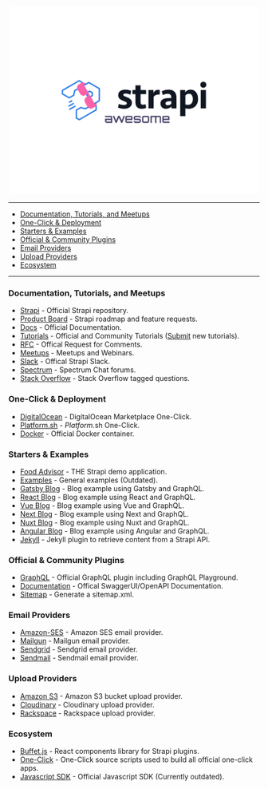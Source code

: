 <div align="center">
  <div>
    <img width="500" height="375" src="media/awesome-strapi-logo.png" alt="Awesome Strapi">
  </div>
</div>

---

<!-- vscode-markdown-toc -->

- [Documentation, Tutorials, and Meetups](#documentation,-tutorials,-and-meetups)
- [One-Click & Deployment](#one-click-&-deployment)
- [Starters & Examples](#starters-&-examples)
- [Official & Community Plugins](#official-&-community-plugins)
- [Email Providers](#email-providers)
- [Upload Providers](#upload-providers)
- [Ecosystem](#ecosystem)

<!-- vscode-markdown-toc-config
	numbering=false
	autoSave=true
	/vscode-markdown-toc-config -->
<!-- /vscode-markdown-toc -->

---

### <a name='documentation,-tutorials,-and-meetups'></a>Documentation, Tutorials, and Meetups

- [Strapi](https://github.com/strapi/strapi) - Official Strapi repository.
- [Product Board](https://portal.productboard.com/strapi/) - Strapi roadmap and feature requests.
- [Docs](https://strapi.io/documentation/3.0.0-beta.x/getting-started/introduction.html) - Official Documentation.
- [Tutorials](https://strapi.io/tutorials) - Official and Community Tutorials ([Submit](https://github.com/strapi/strapi-tutorials) new tutorials).
- [RFC](https://github.com/strapi/rfcs) - Offical Request for Comments.
- [Meetups](https://github.com/strapi/strapi-meetups) - Meetups and Webinars.
- [Slack](http://slack.strapi.io/) - Offical Strapi Slack.
- [Spectrum](https://spectrum.chat/strapi) - Spectrum Chat forums.
- [Stack Overflow](https://stackoverflow.com/questions/tagged/strapi) - Stack Overflow tagged questions.

### <a name='one-click-&-deployment'></a>One-Click & Deployment

- [DigitalOcean](https://marketplace.digitalocean.com/apps/strapi) - DigitalOcean Marketplace One-Click.
- [Platform.sh](https://console.platform.sh/projects/create-project?template=https://raw.githubusercontent.com/platformsh/template-builder/master/templates/strapi/.platform.template.yaml&utm_content=strapi&utm_source=github&utm_medium=button&utm_campaign=deploy_on_platform) - _Platform_.sh One-Click.
- [Docker](https://github.com/strapi/strapi-docker) - Official Docker container.

### <a name='starters-&-examples'></a>Starters & Examples

- [Food Advisor](https://github.com/strapi/foodadvisor) - THE Strapi demo application.
- [Examples](https://github.com/strapi/strapi-examples) - General examples (Outdated).
- [Gatsby Blog](https://github.com/strapi/strapi-starter-gatsby-blog) - Blog example using Gatsby and GraphQL.
- [React Blog](https://github.com/strapi/strapi-starter-react-blog) - Blog example using React and GraphQL.
- [Vue Blog](https://github.com/strapi/strapi-starter-vue-blog) - Blog example using Vue and GraphQL.
- [Next Blog](https://github.com/strapi/strapi-starter-next-blog) - Blog example using Next and GraphQL.
- [Nuxt Blog](https://github.com/strapi/strapi-starter-nuxt-blog) - Blog example using Nuxt and GraphQL.
- [Angular Blog](https://github.com/strapi/strapi-starter-angular-blog) - Blog example using Angular and GraphQL.
- [Jekyll](https://github.com/strapi/jekyll-strapi) - Jekyll plugin to retrieve content from a Strapi API.

### <a name='official-&-community-plugins'></a>Official & Community Plugins

- [GraphQL](https://github.com/strapi/strapi/tree/master/packages/strapi-plugin-graphql) - Official GraphQL plugin including GraphQL Playground.
- [Documentation](https://github.com/strapi/strapi/tree/master/packages/strapi-plugin-documentation) - Offical SwaggerUI/OpenAPI Documentation.
- [Sitemap](https://github.com/boazpoolman/strapi-plugin-sitemap) - Generate a sitemap.xml.

### <a name='email-providers'></a>Email Providers

- [Amazon-SES](https://github.com/strapi/strapi/tree/master/packages/strapi-provider-email-amazon-ses) - Amazon SES email provider.
- [Mailgun](https://github.com/strapi/strapi/tree/master/packages/strapi-provider-email-mailgun) - Mailgun email provider.
- [Sendgrid](https://github.com/strapi/strapi/tree/master/packages/strapi-provider-email-sendgrid) - Sendgrid email provider.
- [Sendmail](https://github.com/strapi/strapi/tree/master/packages/strapi-provider-email-sendmail) - Sendmail email provider.

### <a name='upload-providers'></a>Upload Providers

- [Amazon S3](https://github.com/strapi/strapi/tree/master/packages/strapi-provider-upload-aws-s3) - Amazon S3 bucket upload provider.
- [Cloudinary](https://github.com/strapi/strapi/tree/master/packages/strapi-provider-upload-cloudinary) - Cloudinary upload provider.
- [Rackspace](https://github.com/strapi/strapi/tree/master/packages/strapi-provider-upload-rackspace) - Rackspace upload provider.

### <a name='ecosystem'></a>Ecosystem

- [Buffet.js](https://github.com/strapi/buffet) - React components library for Strapi plugins.
- [One-Click](https://github.com/strapi/one-click-deploy) - One-Click source scripts used to build all official one-click apps.
- [Javascript SDK](https://github.com/strapi/strapi-sdk-javascript) - Official Javascript SDK (Currently outdated).
